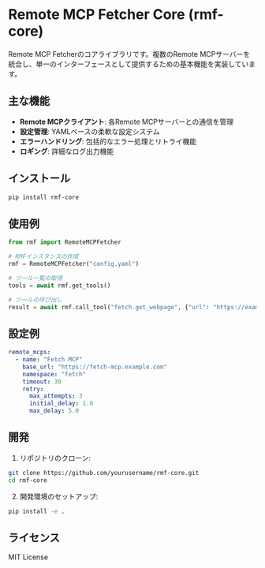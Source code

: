 # Remote MCP Fetcher Core (rmf-core)

Remote MCP Fetcherのコアライブラリです。複数のRemote MCPサーバーを統合し、単一のインターフェースとして提供するための基本機能を実装しています。

## 主な機能

- **Remote MCPクライアント**: 各Remote MCPサーバーとの通信を管理
- **設定管理**: YAMLベースの柔軟な設定システム
- **エラーハンドリング**: 包括的なエラー処理とリトライ機能
- **ロギング**: 詳細なログ出力機能

## インストール

```bash
pip install rmf-core
```

## 使用例

```python
from rmf import RemoteMCPFetcher

# RMFインスタンスの作成
rmf = RemoteMCPFetcher("config.yaml")

# ツール一覧の取得
tools = await rmf.get_tools()

# ツールの呼び出し
result = await rmf.call_tool("fetch.get_webpage", {"url": "https://example.com"})
```

## 設定例

```yaml
remote_mcps:
  - name: "Fetch MCP"
    base_url: "https://fetch-mcp.example.com"
    namespace: "fetch"
    timeout: 30
    retry:
      max_attempts: 3
      initial_delay: 1.0
      max_delay: 5.0
```

## 開発

1. リポジトリのクローン:
```bash
git clone https://github.com/yourusername/rmf-core.git
cd rmf-core
```

2. 開発環境のセットアップ:
```bash
pip install -e .
```

## ライセンス

MIT License 